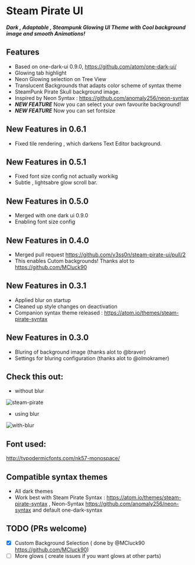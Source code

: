 # Steam Pirate UI

***Dark , Adaptable  , Steampunk Glowing UI Theme with Cool background image
and smooth Animations!*** 

## Features

* Based on one-dark-ui 0.9.0, https://github.com/atom/one-dark-ui/
* Glowing tab highlight
* Neon Glowing  selection on Tree View
* Translucent  Backgrounds that adapts color scheme of syntax theme
* SteamPunk Pirate Skull background image.
* Inspired by Neon Syntax : https://github.com/anomaly256/neon-syntax
* ***NEW FEATURE*** Now you can select your own favourite background!
* ***NEW FEATURE*** Now you can set fontsize

## New Features in 0.6.1
- Fixed tile rendering , which darkens Text Editor background.

## New Features in 0.5.1
- Fixed font size config not actually workikg
- Subtle , lightsabre glow scroll bar.

## New Features in 0.5.0
- Merged with one dark ui 0.9.0
- Enabling font size config

## New Features in 0.4.0
- Merged pull request  https://github.com/v3ss0n/steam-pirate-ui/pull/2
- This enables Cutom backgrounds! Thanks alot to https://github.com/MCluck90

## New Features in 0.3.1
- Applied blur on startup
- Cleaned up style changes on deactivation
- Companion syntax theme released : https://atom.io/themes/steam-pirate-syntax

## New Features in 0.3.0
- Bluring of background image
(thanks alot to @braver)
- Settings for bluring configuration
(thanks alot to @olmokramer)

## Check this out:

- without blur

![steam-pirate](https://cloud.githubusercontent.com/assets/419606/7570717/476b1954-f838-11e4-8615-da7525507468.png)

- using blur 

![with-blur](https://cloud.githubusercontent.com/assets/419606/7604710/ab55a2d8-f96c-11e4-8d63-c86ddb5b75b1.png)

## Font used: 
http://typodermicfonts.com/nk57-monospace/

## Compatible syntax themes

- All dark themes
- Work best with Steam Pirate Syntax : https://atom.io/themes/steam-pirate-syntax , Neon-Syntax   https://github.com/anomaly256/neon-syntax  and default one-dark-syntax  




## TODO (PRs welcome)

- [x] Custom Background Selection ( done by @MCluck90 https://github.com/MCluck90)
- [ ] More glows ( create issues if you want glows at other parts) 
